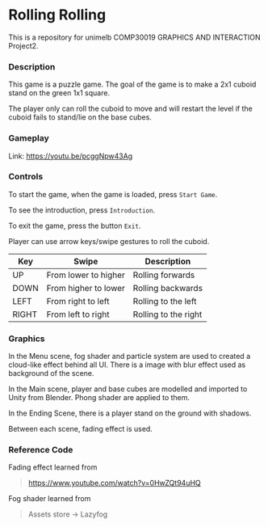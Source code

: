 # Rolling Rolling
This is a repository for unimelb COMP30019 GRAPHICS AND INTERACTION Project2.



### Description
This game is a puzzle game. The goal of the game is to make a 2x1 cuboid stand on the green 1x1 square.

The player only can roll the cuboid to move and will restart the level if the cuboid fails to stand/lie on the base cubes.

### Gameplay
Link: https://youtu.be/pcggNpw43Ag

### Controls
To start the game, when the game is loaded, press `Start Game`.

To see the introduction, press `Introduction`.

To exit the game, press the button `Exit`.

Player can use arrow keys/swipe gestures to roll the cuboid.

| Key | Swipe | Description |
|-----|-------|-------------|
| UP | From lower to higher | Rolling forwards |
| DOWN | From higher to lower | Rolling backwards |
| LEFT | From right to left | Rolling to the left |
| RIGHT | From left to right | Rolling to the right |



### Graphics

In the Menu scene, fog shader and particle system are used to created a cloud-like effect behind all UI. There is a image with blur effect used as background of the scene.

In the Main scene, player and base cubes are modelled and imported to Unity from Blender. Phong shader are applied to them.

In the Ending Scene, there is a player stand on the ground with shadows.

Between each scene, fading effect is used.



### Reference Code

Fading effect learned from
>https://www.youtube.com/watch?v=0HwZQt94uHQ


Fog shader learned from
> Assets store -> Lazyfog
